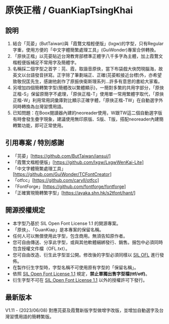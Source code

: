 # 原俠正楷 / GuanKiapTsingKhai

## 說明
1. 結合「芫荽」(ButTaiwan)與「霞鶩文楷輕便版」(lxgw)的字型，只有Regular字重，使用方便的「中文字體簡繁處理工具」(GuiWonder)專案合併轉換。
2. 「原俠正楷」以芫荽貼近台灣教育部標準正體字八千多字為主體，加上霞鶩文楷輕便版補足不常用字及簡體字。
3. 名稱採二個字型之首字：芫、霞，取諧音原俠，當下布袋戲大俠閃現腦海，故英文以台語發音拼寫。正字除了筆劃端正、正確(芫荽較接近台標)外，亦希望致敬倪匡先生，感謝他創作了原振俠衛斯理系列…許多有意思的書給大家看。
4. 另增加四個簡轉繁字型(簡體改以繁體顯示)，一簡對多繁的共用字部分，「原俠正楷-S」保留原簡字不處理，「原俠正楷-T」使用單一常用繁體字取代，「原俠正楷-W」利用常用詞彙庫對比顯示正確字體，「原俠正楷-TW」在自動選字外同時轉換為台灣習慣用語。
5. 已知問題：在Boox閱讀器內建的neoreader使用，W跟TW這二個自動選字版有時會發生疊字現象，建議使用無印原版、S版、T版，搭配neoreader內建簡轉繁功能，即可正常使用。


## 引用專案 / 特別感謝
- 「芫荽」[https://github.com/ButTaiwan/iansui/]
- 「霞鶩文楷輕便版」[https://github.com/lxgw/LxgwWenKai-Lite]
- 「中文字體簡繁處理工具」[https://github.com/GuiWonder/TCFontCreator]
- 「otfcc」[https://github.com/caryll/otfcc]
- 「FontForge」[https://github.com/fontforge/fontforge]
- 「正確實現簡轉繁字型」[https://ayaka.shn.hk/s2tfont/hant/]


## 開源授權規定
- 本字型乃基於 SIL Open Font License 1.1 的開源專案。
- 「原俠」、「GuanKiap」是本專案的保留名稱。
- 任何人可以無償使用此字型，包含商用。無須告知原作者。
- 您可自由傳送、分享此字型，或與其他軟體綑綁發行、銷售。捆包中必須同時包含授權文件檔（OFL.txt）。
- 您可自由改造、衍生此字型並公開。修改後的字型必須同樣以 [SIL OFL](https://scripts.sil.org/OFL) 進行發佈。
- 在製作衍生字型時，字型名稱不可使用原有字型的「保留名稱」。
- 依照 [SIL Open Font License 1.1](https://scripts.sil.org/OFL) 規定，**禁止單獨出售字型檔(ttf/otf)**。
- 衍生字型不可在 [SIL Open Font License 1.1](https://scripts.sil.org/OFL) 以外的授權許可下發行。


## 最新版本
V1.11 - (2023/06/08) 對應芫荽及霞鶩新版字型做增字改版，並增加自動選字及台灣習慣用語的簡轉繁版。

